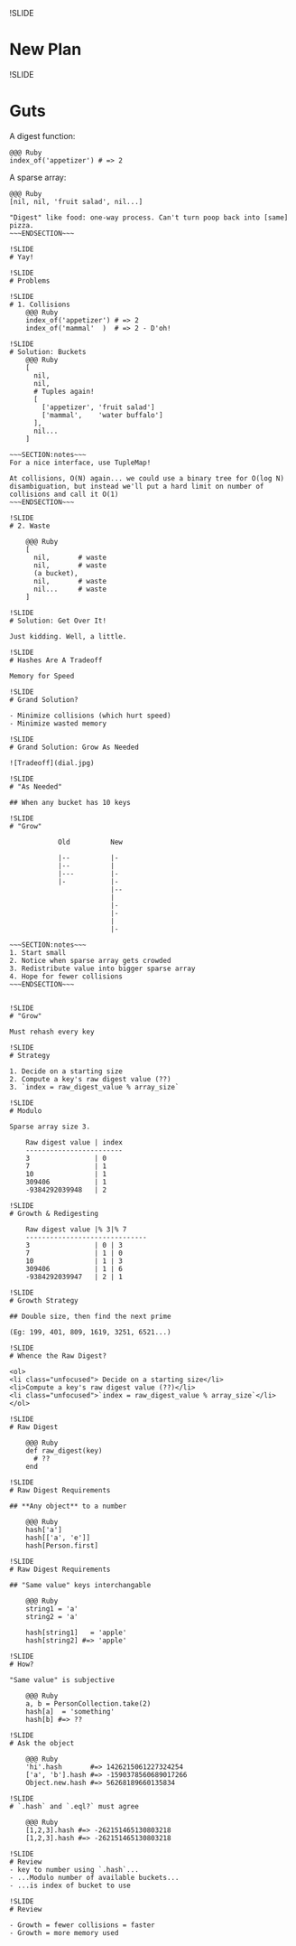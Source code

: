 !SLIDE
# New Plan
!SLIDE
# Guts

A digest function:

    @@@ Ruby
    index_of('appetizer') # => 2

A sparse array:

    @@@ Ruby
    [nil, nil, 'fruit salad', nil...]

~~~SECTION:notes~~~
"Digest" like food: one-way process. Can't turn poop back into [same] pizza.
~~~ENDSECTION~~~

!SLIDE
# Yay!

!SLIDE
# Problems

!SLIDE
# 1. Collisions
    @@@ Ruby
    index_of('appetizer') # => 2
    index_of('mammal'  )  # => 2 - D'oh!

!SLIDE
# Solution: Buckets
    @@@ Ruby
    [
      nil,
      nil,
      # Tuples again!
      [
        ['appetizer', 'fruit salad']
        ['mammal',    'water buffalo']
      ],
      nil...
    ]

~~~SECTION:notes~~~
For a nice interface, use TupleMap!

At collisions, O(N) again... we could use a binary tree for O(log N) disambiguation, but instead we'll put a hard limit on number of collisions and call it O(1)
~~~ENDSECTION~~~

!SLIDE
# 2. Waste

    @@@ Ruby
    [
      nil,       # waste
      nil,       # waste
      (a bucket),
      nil,       # waste
      nil...     # waste
    ]

!SLIDE
# Solution: Get Over It!

Just kidding. Well, a little.

!SLIDE
# Hashes Are A Tradeoff

Memory for Speed

!SLIDE
# Grand Solution?

- Minimize collisions (which hurt speed)
- Minimize wasted memory

!SLIDE
# Grand Solution: Grow As Needed

![Tradeoff](dial.jpg)

!SLIDE
# "As Needed"

## When any bucket has 10 keys

!SLIDE
# "Grow"

            Old          New

            |--          |-
            |--          |
            |---         |-
            |-           |-
                         |--
                         |
                         |-
                         |-
                         |
                         |-

~~~SECTION:notes~~~
1. Start small
2. Notice when sparse array gets crowded
3. Redistribute value into bigger sparse array
4. Hope for fewer collisions
~~~ENDSECTION~~~


!SLIDE
# "Grow"

Must rehash every key

!SLIDE
# Strategy

1. Decide on a starting size
2. Compute a key's raw digest value (??)
3. `index = raw_digest_value % array_size`

!SLIDE
# Modulo

Sparse array size 3.

    Raw digest value | index
    ------------------------
    3                | 0
    7                | 1
    10               | 1
    309406           | 1
    -9384292039948   | 2

!SLIDE
# Growth & Redigesting

    Raw digest value |% 3|% 7 
    ------------------------------
    3                | 0 | 3
    7                | 1 | 0
    10               | 1 | 3
    309406           | 1 | 6
    -9384292039947   | 2 | 1

!SLIDE
# Growth Strategy

## Double size, then find the next prime

(Eg: 199, 401, 809, 1619, 3251, 6521...)

!SLIDE
# Whence the Raw Digest?

<ol>
<li class="unfocused"> Decide on a starting size</li>
<li>Compute a key's raw digest value (??)</li>
<li class="unfocused">`index = raw_digest_value % array_size`</li>
</ol>

!SLIDE
# Raw Digest

    @@@ Ruby
    def raw_digest(key)
      # ??
    end

!SLIDE
# Raw Digest Requirements

## **Any object** to a number

    @@@ Ruby
    hash['a']
    hash[['a', 'e']]
    hash[Person.first]

!SLIDE
# Raw Digest Requirements

## "Same value" keys interchangable

    @@@ Ruby
    string1 = 'a'
    string2 = 'a'

    hash[string1]   = 'apple'
    hash[string2] #=> 'apple'

!SLIDE
# How?

"Same value" is subjective

    @@@ Ruby
    a, b = PersonCollection.take(2)
    hash[a]  = 'something'
    hash[b] #=> ??

!SLIDE
# Ask the object

    @@@ Ruby
    'hi'.hash       #=> 1426215061227324254
    ['a', 'b'].hash #=> -1590378560689017266 
    Object.new.hash #=> 56268189660135834

!SLIDE
# `.hash` and `.eql?` must agree

    @@@ Ruby
    [1,2,3].hash #=> -262151465130803218
    [1,2,3].hash #=> -262151465130803218

!SLIDE
# Review
- key to number using `.hash`...
- ...Modulo number of available buckets...
- ...is index of bucket to use

!SLIDE
# Review

- Growth = fewer collisions = faster
- Growth = more memory used
